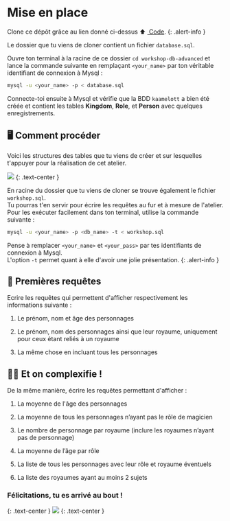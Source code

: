 # Mise en place


Clone ce dépôt grâce au lien donné ci-dessus ⬆ <a href="#input-clone"><i class="bi bi-code-slash"></i>&nbsp;Code</a>. 
{: .alert-info } 

Le dossier que tu viens de cloner contient un fichier `database.sql`.  

Ouvre ton terminal à la racine de ce dossier `cd workshop-db-advanced` et lance la commande suivante en remplaçant `<your_name>` par ton véritable identifiant de connexion à Mysql :

```bash
mysql -u <your_name> -p < database.sql
```

Connecte-toi ensuite à Mysql et vérifie que la BDD `kaamelott` a bien été créée et contient les tables **Kingdom**, **Role**, et **Person** avec quelques enregistrements.

## 🖥️ Comment procéder

Voici les structures des tables que tu viens de créer et sur lesquelles t'appuyer pour la réalisation de cet atelier.

![](modelisation.png)
{: .text-center }

En racine du dossier que tu viens de cloner se trouve également le fichier `workshop.sql`.  
Tu pourras t'en servir pour écrire les requêtes au fur et à mesure de l'atelier. Pour les exécuter facilement dans ton terminal, utilise la commande suivante :

```bash
mysql -u <your_name> -p <db_name> -t < workshop.sql
```

Pense à remplacer `<your_name>` et `<your_pass>` par tes identifiants de connexion à Mysql.  
L'option `-t` permet quant à elle d'avoir une jolie présentation.
{: .alert-info }

## 🤴 Premières requêtes


Ecrire les requêtes qui permettent d'afficher respectivement les informations suivante :

1. Le prénom, nom et âge des personnages

2. Le prénom, nom des personnages ainsi que leur royaume, uniquement pour ceux étant reliés à un royaume

3. La même chose en incluant tous les personnages

## 🧙‍♂️ Et on complexifie !


De la même manière, écrire les requêtes permettant d'afficher :

1. La moyenne de l'âge des personnages  

2. La moyenne de tous les personnages n’ayant pas le rôle de magicien

3. Le nombre de personnage par royaume (inclure les royaumes n’ayant pas de personnage)

4. La moyenne de l’âge par rôle

5. La liste de tous les personnages avec leur rôle et royaume éventuels

6. La liste des royaumes ayant au moins 2 sujets

### Félicitations, tu es arrivé au bout !
{: .text-center }
![](https://media.giphy.com/media/rl7Q4gxngrxVC/giphy.gif)
{: .text-center }
